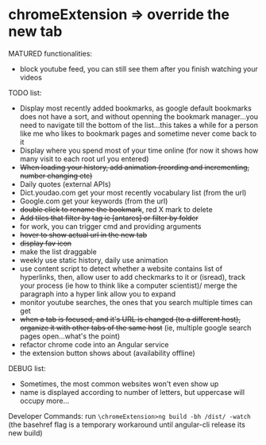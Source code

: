 # chromeExtension => override the new tab
MATURED functionalities:
* block youtube feed, you can still see them after you finish watching your videos

TODO list:
* Display most recently added bookmarks, as google default bookmarks does not have a sort, and without openning the bookmark manager...you need to navigate till the bottom of the list...this takes a while for a person like me who likes to bookmark pages and sometime never come back to it
* Display where you spend most of your time online (for now it shows how many visit to each root url you entered)
* ~~When loading your history, add animation (reording and incrementing, number changing etc)~~
* Daily quotes (external APIs)
* Dict.youdao.com get your most recently vocabulary list (from the url)
* Google.com get your keywords (from the url)
* ~~double click to rename the bookmark~~, red X mark to delete
* ~~Add tiles that filter by tag ie [antares] or filter by folder~~
* for work, you can trigger cmd and providing arguments
* ~~hover to show actual url in the new tab~~
* ~~display fav icon~~
* make the list draggable
* weekly use static history, daily use animation
* use content script to detect whether a website contains list of hyperlinks, then, allow user to add checkmarks to it or (isread), track your process (ie how to think like a computer scientist)/ merge the paragraph into a hyper link allow you to expand
* monitor youtube searches, the ones that you search multiple times can get
* ~~when a tab is focused, and it's URL is changed (to a different host), organize it with other tabs of the same host~~ (ie, multiple google search pages open...what's the point)
* refactor chrome code into an Angular service
* the extension button shows about (availability offline)

DEBUG list:
* Sometimes, the most common websites won't even show up
* name is displayed according to number of letters, but uppercase will occupy more...

Developer Commands:
run `\chromeExtension>ng build -bh /dist/ -watch` (the basehref flag is a temporary workaround until angular-cli release its new build)
